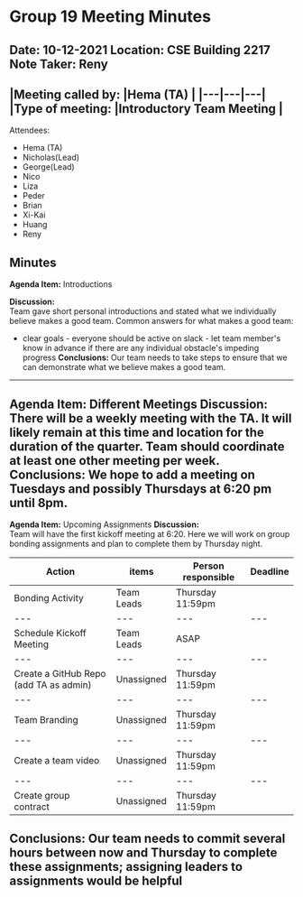 # Group 19 Meeting Minutes #
## Date: 10-12-2021     Location: CSE Building 2217     Note Taker: Reny ##

|Meeting called by: |Hema (TA) |
|---|---|---|
|Type of meeting: |Introductory Team Meeting |
--------------------------------------

Attendees:

- Hema (TA) 
- Nicholas(Lead) 
- George(Lead) 
- Nico 
- Liza 
- Peder 
- Brian 
- Xi-Kai 
- Huang 
- Reny

## Minutes ##
**Agenda Item:**    Introductions

**Discussion:**  
Team gave short personal introductions and stated what we individually believe makes a good team. Common answers for what makes a good team:
- clear goals - everyone should be active on slack - let team member's know in advance if there are any individual obstacle's impeding progress
**Conclusions:**
Our team needs to take steps to ensure that we can demonstrate what we believe makes a good team.
-----------------------------------
**Agenda Item:**  Different Meetings
**Discussion:**  
There will be a weekly meeting with the TA. It will likely remain at this time and location for the duration of the quarter. Team should coordinate at least one other meeting per week.
**Conclusions:**
We hope to add a meeting on Tuesdays and possibly Thursdays at 6:20 pm until 8pm.
-----------------------------------
**Agenda Item:**  Upcoming Assignments
**Discussion:**  
Team will have the first kickoff meeting at 6:20. Here we will work on group bonding assignments and plan to complete them by Thursday night.

|Action |items|Person responsible|Deadline|
|---|---|---|---|
| Bonding Activity| Team Leads|Thursday 11:59pm|
|---|---|---|---|
| Schedule Kickoff Meeting | Team Leads |ASAP |
|---|---|---|---|
| Create a GitHub Repo (add TA as admin) | Unassigned |Thursday 11:59pm |
|---|---|---|---|
| Team Branding | Unassigned |Thursday 11:59pm |
|---|---|---|---|
| Create a team video | Unassigned |Thursday 11:59pm |
|---|---|---|---|
| Create group contract | Unassigned |Thursday 11:59pm |

**Conclusions:**
Our team needs to commit several hours between now and Thursday to complete these assignments; assigning leaders to assignments would be helpful
-----------------------------------

